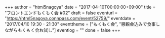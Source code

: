 +++
author = "html5nagoya"
date = "2017-04-10T00:00:00+09:00"
title = "フロントエンドもくもく会 #02"
draft = false
eventurl = "https://html5nagoya.connpass.com/event/52759/"
eventdate = "2017/04/10 19:30 - 21:30"
eventtheme = ["もくもく会", "懇親会込みで食事しながらもくもく会お試し"]
eventlog = ""
done = false
+++
